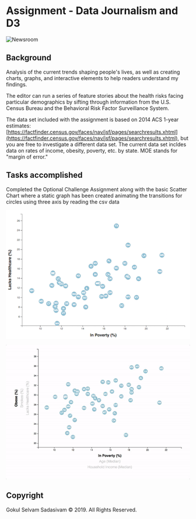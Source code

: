 # Assignment - Data Journalism and D3

![Newsroom](https://media.giphy.com/media/v2xIous7mnEYg/giphy.gif)

## Background

Analysis of the current trends shaping people's lives, as well as creating charts, graphs, and interactive elements to help readers understand my findings.

The editor can run a series of feature stories about the health risks facing particular demographics by sifting through information from the U.S. Census Bureau and the Behavioral Risk Factor Surveillance System.

The data set included with the assignment is based on 2014 ACS 1-year estimates: [https://factfinder.census.gov/faces/nav/jsf/pages/searchresults.xhtml](https://factfinder.census.gov/faces/nav/jsf/pages/searchresults.xhtml), but you are free to investigate a different data set. The current data set incldes data on rates of income, obesity, poverty, etc. by state. MOE stands for "margin of error."

## Tasks accomplished

Completed the Optional Challenge Assignment along with the basic Scatter Chart where a static graph has been created animating the transitions for circles using three axis by reading the csv data

![4-scatter](Images/4-scatter.jpg)

![7-animated-scatter](Images/7-animated-scatter.gif)

## Copyright

Gokul Selvam Sadasivam © 2019. All Rights Reserved.
